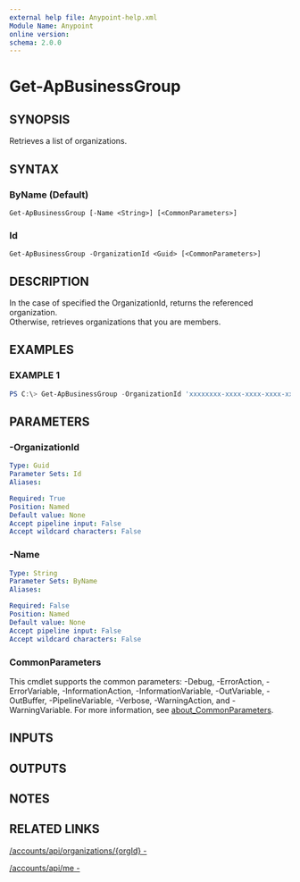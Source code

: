 ```yaml
---
external help file: Anypoint-help.xml
Module Name: Anypoint
online version:
schema: 2.0.0
---
```


# Get-ApBusinessGroup

## SYNOPSIS
Retrieves a list of organizations.

## SYNTAX

### ByName (Default)
```
Get-ApBusinessGroup [-Name <String>] [<CommonParameters>]
```

### Id
```
Get-ApBusinessGroup -OrganizationId <Guid> [<CommonParameters>]
```

## DESCRIPTION
In the case of specified the OrganizationId, returns the referenced organization.  
Otherwise, retrieves organizations that you are members.

## EXAMPLES

### EXAMPLE 1
```powershell
PS C:\> Get-ApBusinessGroup -OrganizationId 'xxxxxxxx-xxxx-xxxx-xxxx-xxxxxxxxxxxx'
```

## PARAMETERS

### -OrganizationId

```yaml
Type: Guid
Parameter Sets: Id
Aliases:

Required: True
Position: Named
Default value: None
Accept pipeline input: False
Accept wildcard characters: False
```

### -Name

```yaml
Type: String
Parameter Sets: ByName
Aliases:

Required: False
Position: Named
Default value: None
Accept pipeline input: False
Accept wildcard characters: False
```

### CommonParameters
This cmdlet supports the common parameters: -Debug, -ErrorAction, -ErrorVariable, -InformationAction, -InformationVariable, -OutVariable, -OutBuffer, -PipelineVariable, -Verbose, -WarningAction, and -WarningVariable. For more information, see [about_CommonParameters](http://go.microsoft.com/fwlink/?LinkID=113216).

## INPUTS

## OUTPUTS

## NOTES

## RELATED LINKS

[/accounts/api/organizations/{orgId} - ](https://bit.ly/3kbIzKs)

[/accounts/api/me - ](https://bit.ly/2RjzoLr)
